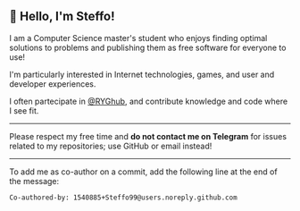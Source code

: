 ## 👋 Hello, I'm Steffo!

I am a Computer Science master's student who enjoys finding optimal solutions to problems and publishing them as free software for everyone to use!

I'm particularly interested in Internet technologies, games, and user and developer experiences.

I often partecipate in [@RYGhub](https://github.com/RYGhub), and contribute knowledge and code where I see fit.

-----

Please respect my free time and **do not contact me on Telegram** for issues related to my repositories; use GitHub or email instead!

-----

To add me as co-author on a commit, add the following line at the end of the message: 
```
Co-authored-by: 1540885+Steffo99@users.noreply.github.com
```
